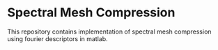 # Spectral Mesh Compression
This repository contains implementation of spectral mesh compression using fourier descriptors in matlab.
